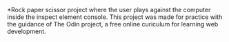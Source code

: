 \*Rock paper scissor project where the user plays against the computer inside the inspect element console. This project was made for practice
with the guidance of The Odin project, a free online curiculum for learning web development.
